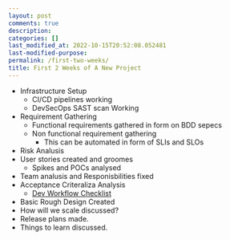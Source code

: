 ```yaml
---
layout: post
comments: true
description: 
categories: []
last_modified_at: 2022-10-15T20:52:08.052481
last-modified-purpose:
permalink: /first-two-weeks/
title: First 2 Weeks of A New Project
---
```



- Infrastructure Setup
    - CI/CD pipelines working
    - DevSecOps SAST scan Working
- Requirement Gathering
    - Functional requirements gathered in form on BDD sepecs
    - Non functional requirement gathering
        - This can be automated in form of SLIs and SLOs
- Risk Analusis
- User stories created and groomes
    - Spikes and POCs analysed
- Team analusis and Responisbilities fixed
- Acceptance Criteraliza Analysis
    - [Dev Workflow Checklist](/dev-workflow)
- Basic Rough Design Created
- How will we scale discussed?
- Release plans made.
- Things to learn discussed.